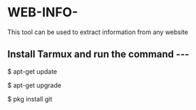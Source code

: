 # WEB-INFO-
This tool can be used to extract information from any website

## Install Tarmux and run the command ---

$ apt-get update

$ apt-get upgrade

$ pkg install git

